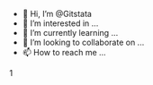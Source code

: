- 👋 Hi, I’m @Gitstata
- 👀 I’m interested in ...
- 🌱 I’m currently learning ...
- 💞️ I’m looking to collaborate on ...
- 📫 How to reach me ...

<!---
Gitstata/Gitstata is a ✨ special ✨ repository because its `README.md` (this file) appears on your GitHub profile.
You can click the Preview link to take a look at your changes.
--->1


